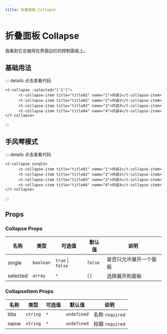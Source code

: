 ```yaml
---
title: 折叠面板 Collapse
---
```

# 折叠面板 Collapse

我看到它总被用在界面边栏的控制面板上。


## 基础用法


<ClientOnly>
<Collapse-demo/>
</ClientOnly>

::: details 点击查看代码

```vue
<t-collapse :selected="['2']">
      <t-collapse-item title="title01" name="1">内容1</t-collapse-item>
      <t-collapse-item title="title02" name="2">内容2</t-collapse-item>
      <t-collapse-item title="title03" name="3">内容3</t-collapse-item>
      <t-collapse-item title="title04" name="4">内容4</t-collapse-item>
</t-collapse>
```
:::

## 手风琴模式

<ClientOnly>
<Collapse-demo-single/>
</ClientOnly>

::: details 点击查看代码

```vue
<t-collapse single>
      <t-collapse-item title="title01" name="1">内容1</t-collapse-item>
      <t-collapse-item title="title02" name="2">内容2</t-collapse-item>
      <t-collapse-item title="title03" name="3">内容3</t-collapse-item>
      <t-collapse-item title="title04" name="4">内容4</t-collapse-item>
</t-collapse>
```
:::
## Props

### Collapse Props

| 名称 | 类型 | 可选值 | 默认值 | 说明 |
| --- | --- | --- |  --- | --- |
| single | `boolean`| `true` \| `false` | `false`  | 是否只允许展开一个面板 |
| selected | `array` |`*` | `[]` | 选择展开的面板 |

### CollapseItem Props

| 名称 | 类型 | 可选值 | 默认值 | 说明 |
| --- | --- | --- |  --- | --- |
| title | `string`| `*` | `undefined`  | 名称 `required` |
| name | `string` |`*` | `undefined` | 标题 `required` |